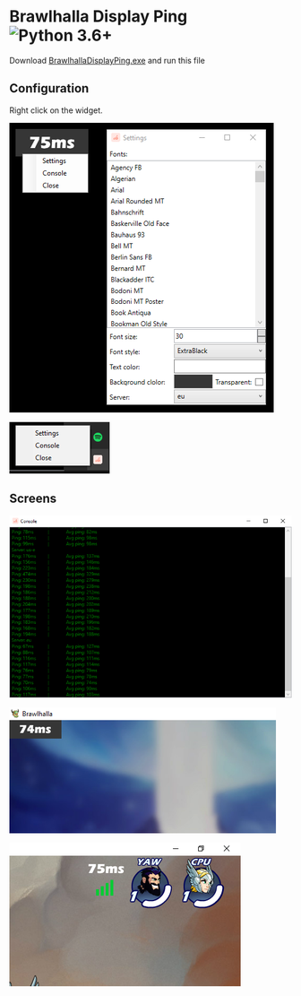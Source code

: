 # Brawlhalla Display Ping ![Python 3.6+](https://img.shields.io/badge/python-3.6+-blue.svg)

Download [BrawlhallaDisplayPing.exe](https://github.com/Farbigoz/BrawlhallaDisplayPing/releases/tag/1.1release) and run this file  

## Configuration

Right click on the widget.

![Config](https://github.com/Farbigoz/BrawlhallaDisplayPing/blob/main/images/config.png)  

![Tray app](https://github.com/Farbigoz/BrawlhallaDisplayPing/blob/main/images/tray_icon.png)  
  
## Screens

![Console](https://github.com/Farbigoz/BrawlhallaDisplayPing/blob/main/images/console.png)  

![App 1](https://github.com/Farbigoz/BrawlhallaDisplayPing/blob/main/images/window1.png)  
  
![App 2](https://github.com/Farbigoz/BrawlhallaDisplayPing/blob/main/images/window2.png)

